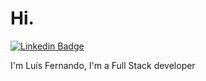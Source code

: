 # Hi.
[![Linkedin Badge](https://img.shields.io/badge/-luísfernando-blue?style=flat-square&logo=Linkedin&logoColor=white&link=https://www.linkedin.com/in/lu%C3%ADs-fernando-r-souza-05b58345/)](https://www.linkedin.com/in/lu%C3%ADs-fernando-r-souza-05b58345/)

I'm Luís Fernando, I'm a Full Stack developer

<!--
- 🔭 I’m currently working on RDC Viagens as FrontEnd Developer with React
- 👯 I’m looking to collaborate on freelancer project with React or React-Native
- ⚡ Technologies: React, React-Native, Node, C# and Angular
- 📚 Bachelor of Computer Science by Veris IBTA - Brazilian institute of advanced technology, February 2011 - November 2014
-->
